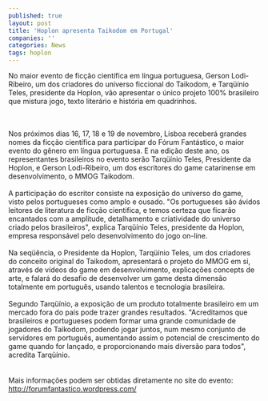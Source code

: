 ```yaml
---
published: true
layout: post
title: 'Hoplon apresenta Taikodom em Portugal'
companies: ''
categories: News
tags: hoplon
---
```

No maior evento de fic&ccedil;&atilde;o cient&iacute;fica em l&iacute;ngua portuguesa, Gerson Lodi-Ribeiro, um dos criadores do universo ficcional do Taikodom, e Tarq&uuml;&iacute;nio Teles, presidente da Hoplon, v&atilde;o apresentar o &uacute;nico projeto 100% brasileiro que mistura jogo, texto liter&aacute;rio e hist&oacute;ria em quadrinhos.<br /><br />



<br />Nos pr&oacute;ximos dias 16, 17, 18 e 19 de novembro, Lisboa receber&aacute; grandes nomes da fic&ccedil;&atilde;o cient&iacute;fica para participar do F&oacute;rum Fant&aacute;stico, o maior evento do g&ecirc;nero em l&iacute;ngua portuguesa. E na edi&ccedil;&atilde;o deste ano, os representantes brasileiros no evento ser&atilde;o Tarq&uuml;&iacute;nio Teles, Presidente da Hoplon, e Gerson Lodi-Ribeiro, um dos escritores do game catarinense em desenvolvimento, o MMOG Taikodom.<br /><br />A participa&ccedil;&atilde;o do escritor consiste na exposi&ccedil;&atilde;o do universo do game, visto pelos portugueses como amplo e ousado. &quot;Os portugueses s&atilde;o &aacute;vidos leitores de literatura de fic&ccedil;&atilde;o cientifica, e temos certeza que ficar&atilde;o encantados com a amplitude, detalhamento e criatividade do universo criado pelos brasileiros&quot;, explica Tarq&uuml;&iacute;nio Teles, presidente da Hoplon, empresa respons&aacute;vel pelo desenvolvimento do jogo on-line.<br /><br />Na seq&uuml;&ecirc;ncia, o Presidente da Hoplon, Tarq&uuml;&iacute;nio Teles, um dos criadores do conceito original do Taikodom, apresentar&aacute; o projeto do MMOG em si, atrav&eacute;s de v&iacute;deos do game em desenvolvimento, explica&ccedil;&otilde;es concepts de arte, e falar&aacute; do desafio de desenvolver um game desta dimens&atilde;o totalmente em portugu&ecirc;s, usando talentos e tecnologia brasileira.<br /><br />Segundo Tarq&uuml;&iacute;nio, a exposi&ccedil;&atilde;o de um produto totalmente brasileiro em um mercado fora do pa&iacute;s pode trazer grandes resultados. &quot;Acreditamos que brasileiros e portugueses podem formar uma grande comunidade de jogadores do Taikodom, podendo jogar juntos, num mesmo conjunto de servidores em portugu&ecirc;s, aumentando assim o potencial de crescimento do game quando for lan&ccedil;ado, e proporcionando mais divers&atilde;o para todos&quot;, acredita Tarq&uuml;&iacute;nio. <br /><br /><br />Mais informa&ccedil;&otilde;es podem ser obtidas diretamente no site do evento:<br /><a href="http://forumfantastico.wordpress.com/" target="_blank">http://forumfantastico.wordpress.com/</a>

